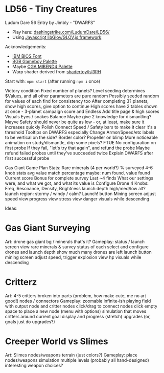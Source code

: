 LD56 - Tiny Creatures
============================

Ludum Dare 56 Entry by Jimbly - "DWARFS"

* Play here: [dashingstrike.com/LudumDare/LD56/](http://www.dashingstrike.com/LudumDare/LD56/)
* Using [Javascript libGlov/GLOV.js framework](https://github.com/Jimbly/glovjs)

Acknowledgements:
* [IBM BIOS Font](https://int10h.org/oldschool-pc-fonts/fontlist/font?ibm_bios)
* [BGB Gameboy Palette](https://lospec.com/palette-list/nintendo-gameboy-bgb)
* Maybe [CGA MIBEND4 Palette](https://lospec.com/palette-list/cga-mibend4)
* Warp shader derived from [shadertoy/lsl3RH](https://www.shadertoy.com/view/lsl3RH)

Start with: `npm start` (after running `npm i` once)

Victory condition
  Fixed number of planets?
    Level seeding determines $Values, and all other parameters are pure random
      Possibly seeded random for values of each find for consistency too
  After completing 3? planets, show high scores, give option to continue
  High scores have 2 tables shown at once - 3-planet campaign score and Endless
  Add title page & high scores
Visuals
  Eyes / snakes
Balance
  Maybe give 2 knowledge for dismantling?
  Mayve Safety should never be quite as low - or, at least, make sure it increases quickly
Polish
  Connect Speed / Safety bars to make it clear it's a threshold
  Tooltips on DWARFS especially
  Change Armor/Speed/etc labels to be vertical on the side?
  Border color?
  Propeller on blimp
  More noticeable animation on study/dismantle, drip some pixels?
FTUE
  No configuration on first probe
  If they fail, "let's try that again", and refund the probe
    Maybe refund failed probes until they've succeeded twice
  Explain DWARFS after first successful probe

Gas Giant Game Plan
  Stats:
    Rare minerals (4 per world?)
      % surveyed
      4-6 knob stats
      avg value
      match percentage
      maybe: num found, value found
    Current score
      Bonus for complete survey
    Last ~4 finds
      What our settings were, and what we got, and what its value is
  Configure Drone
    4 Knobs: Freq, Resonance, Density, Brightness
    launch depth high/med/low alt?
    launch region: stormy / windy / calm?
  Launch! button
  Mining screen
    adjust speed
    view progress
    view stress
    view danger
    visuals while descending

Ideas:
# Gas Giant Surveying
Art:
  drone
  gas giant bg / minerals
  that's it?
Gameplay:
  status / launch screen
    view rare minerals & survey status of each
    select and configure drones and launch depth
    show much many drones are left
    launch button
  mining screen
    adjust speed, trigger explosion
    view hp
    visuals while descending

# Critterz
Art:
  4-5 critters broken into parts (problem, how make cute, me no art good!)
  nodes / connectors
Gameplay:
  zoomable infinite-ish playing field with output node and critter nodes
  click/drag to connect nodes
  click empty space to place a new node (menu with options)
  simulation that moves critters around
  current goal display and progress
  (stretch) upgrades (or, goals just do upgrades?)

# Creeper World vs Slimes
Art:
  Slimes
  nodes/weapons
  terrain (just colors?)
Gameplay:
  place nodes/weapons
  simulation
  multiple levels (probably all hand-designed)
  interesting weapon choices?
